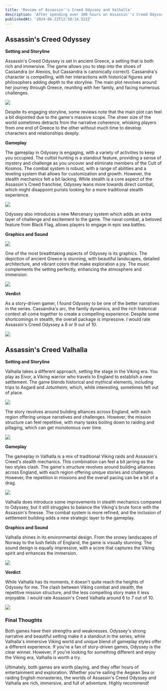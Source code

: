 ```yaml
---
title: 'Review of Assassin''s Creed Odyssey and Valhalla'
description: 'After spending over 100 hours on Assassin''s Creed Odyssey and Assassin''s Creed Valhalla, I have a lot to share. Historically, I''ve enjoyed most of the Assassin''s Creed games, but these two, in particular, have left a lasting impression on me.'
publishedAt: '2024-06-22T12:58:14.522Z'
---
```


## Assassin's Creed Odyssey

**Setting and Storyline**

Assassin's Creed Odyssey is set in ancient Greece, a setting that is both rich and immersive. The game allows you to step into the shoes of Cassandra (or Alexios, but Cassandra is canonically correct). Cassandra's character is compelling, with her interactions with historical figures and philosophers adding depth to the storyline. The main plot revolves around her journey through Greece, reuniting with her family, and facing numerous challenges.

**![](../../images/vfxwpam-A2NT.jpeg)**

Despite its engaging storyline, some reviews note that the main plot can feel a bit disjointed due to the game's massive scope. The sheer size of the world sometimes detracts from the narrative coherence, whisking players from one end of Greece to the other without much time to develop characters and relationships deeply.

**Gameplay**

The gameplay in Odyssey is engaging, with a variety of activities to keep you occupied. The cultist hunting is a standout feature, providing a sense of mystery and challenge as you uncover and eliminate members of the Cult of Kosmos. The combat system is robust, with a range of abilities and a leveling system that allows for customization and growth. However, the stealth mechanics felt a bit lacking. While stealth is a core aspect of the Assassin's Creed franchise, Odyssey leans more towards direct combat, which might disappoint purists looking for a more traditional stealth experience.

**![](../../images/vg06olq-U0MD.jpeg)**

Odyssey also introduces a new Mercenary system which adds an extra layer of challenge and excitement to the game. The naval combat, a beloved feature from Black Flag, allows players to engage in epic sea battles.

**Graphics and Sound**

**![](../../images/ipcleoj-E0Nz.jpeg)**

One of the most breathtaking aspects of Odyssey is its graphics. The depiction of ancient Greece is stunning, with beautiful landscapes, detailed architecture, and vibrant colors that make exploration a joy. The music complements the setting perfectly, enhancing the atmosphere and immersion.

![](../../images/xcjgfug-E4MD.jpeg)

**Verdict**

As a story-driven gamer, I found Odyssey to be one of the better narratives in the series. Cassandra's arc, the family dynamics, and the rich historical context all come together to create a compelling experience. Despite some shortcomings in stealth, the overall package is impressive. I would rate Assassin's Creed Odyssey a 8 or 9 out of 10.

![](../../images/mr2vtyq-cxNj.jpeg)

## Assassin's Creed Valhalla

**Setting and Storyline**

Valhalla takes a different approach, setting the stage in the Viking era. You play as Eivor, a Viking warrior who travels to England to establish a new settlement. The game blends historical and mythical elements, including trips to Asgard and Jotunheim, which, while interesting, sometimes felt out of place.

![](../../images/uprryf8-g4OT.jpeg)

The story revolves around building alliances across England, with each region offering unique narratives and challenges. However, the mission structure can feel repetitive, with many tasks boiling down to raiding and pillaging, which can get monotonous over time.

![](../../images/s6u0qkl-c5Mz.jpeg)

**Gameplay**

The gameplay in Valhalla is a mix of traditional Viking raids and Assassin's Creed's stealth mechanics. This combination can feel a bit jarring as the two styles clash. The game's structure revolves around building alliances across England, with each region offering unique stories and challenges. However, the repetition in missions and the overall pacing can be a bit of a drag.

![](../../images/lil1c7t-A0Mz.jpeg)

Valhalla does introduce some improvements in stealth mechanics compared to Odyssey, but it still struggles to balance the Viking's brute force with the Assassin's finesse. The combat system is more refined, and the inclusion of settlement building adds a new strategic layer to the gameplay.

**Graphics and Sound**

Valhalla shines in its environmental design. From the snowy landscapes of Norway to the lush fields of England, the game is visually stunning. The sound design is equally impressive, with a score that captures the Viking spirit and enhances the immersion.

![](../../images/lzkhfjm-IyMT.jpeg)

**Verdict**

While Valhalla has its moments, it doesn't quite reach the heights of Odyssey for me. The clash between Viking combat and stealth, the repetitive mission structure, and the less compelling story make it less enjoyable. I would rate Assassin's Creed Valhalla around 6 to 7 out of 10.

![](../../images/2yiszpn-Y5Mj.jpeg)

### Final Thoughts

Both games have their strengths and weaknesses. Odyssey's strong narrative and beautiful setting make it a standout in the series, while Valhalla's immersive Viking world and unique blend of gameplay styles offer a different experience. If you're a fan of story-driven games, Odyssey is the clear winner. However, if you're looking for something different and enjoy the Viking era, Valhalla is worth a try.

Ultimately, both games are worth playing, and they offer hours of entertainment and exploration. Whether you're sailing the Aegean Sea or raiding English monasteries, the worlds of Assassin's Creed Odyssey and Valhalla are rich, immersive, and full of adventure. Highly recommend!